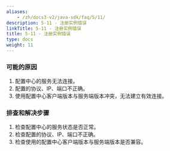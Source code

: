 ```yaml
---
aliases:
    - /zh/docs3-v2/java-sdk/faq/5/11/
description: 5-11 - 注册实例错误
linkTitle: 5-11 - 注册实例错误
title: 5-11 - 注册实例错误
type: docs
weight: 11
---
```




### 可能的原因

1. 配置中心的服务无法连接。
2. 配置的协议、IP、端口不正确。
3. 使用配置中心客户端版本与服务端版本冲突，无法建立有效连接。

### 排查和解决步骤

1. 检查配置中心的服务状态是否正常。
2. 检查配置的协议、IP、端口不正确。
3. 检查使用的配置中心客户端版本与服务端版本是否兼容。